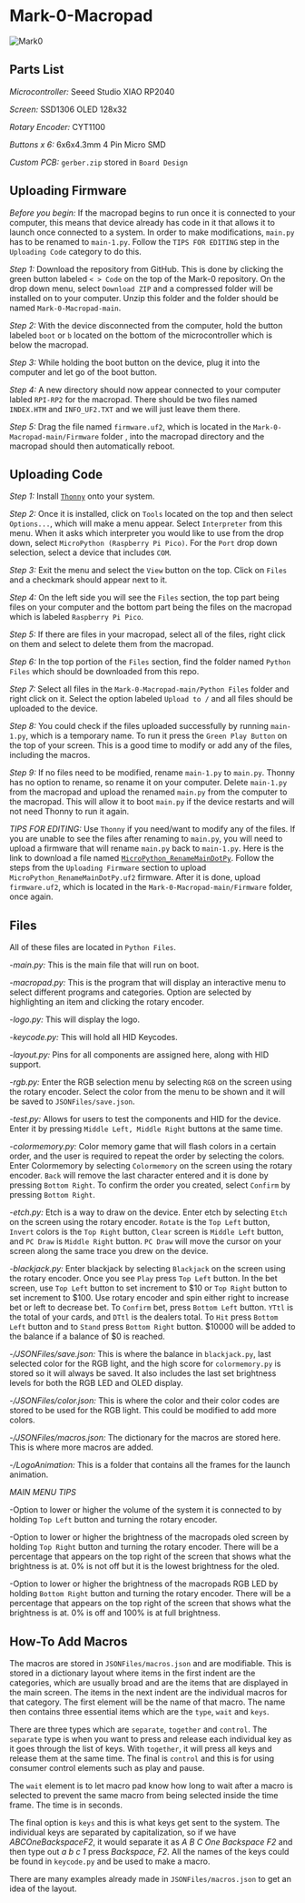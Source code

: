 # Mark-0-Macropad

![Mark0](Images/mark0.gif)

## Parts List

_Microcontroller:_ Seeed Studio XIAO RP2040

_Screen:_ SSD1306 OLED 128x32

_Rotary Encoder:_ CYT1100

_Buttons x 6:_ 6x6x4.3mm 4 Pin Micro SMD

_Custom PCB:_ `gerber.zip` stored in `Board Design`

## Uploading Firmware

_Before you begin:_ If the macropad begins to run once it is connected to your computer, this means that device already has code in it that allows it to launch once connected to a system. In order to make modifications, `main.py` has to be renamed to `main-1.py`. Follow the `TIPS FOR EDITING` step in the `Uploading Code` category to do this.

_Step 1:_ Download the repository from GitHub. This is done by clicking the green button labeled `< > Code` on the top of the Mark-0 repository. On the drop down menu, select `Download ZIP` and a compressed folder will be installed on to your computer. Unzip this folder and the folder should be named `Mark-0-Macropad-main`.

_Step 2:_ With the device disconnected from the computer, hold the button labeled `boot` or `b` located on the bottom of the microcontroller which is below the macropad.

_Step 3:_ While holding the boot button on the device, plug it into the computer and let go of the boot button.

_Step 4:_ A new directory should now appear connected to your computer labled `RPI-RP2` for the macropad. There should be two files named `INDEX.HTM` and `INFO_UF2.TXT` and we will just leave them there.

_Step 5:_ Drag the file named `firmware.uf2`, which is located in the `Mark-0-Macropad-main/Firmware` folder , into the macropad directory and the macropad should then automatically reboot.

## Uploading Code

_Step 1:_ Install [`Thonny`](https://thonny.org) onto your system.

_Step 2:_ Once it is installed, click on `Tools` located on the top and then select `Options...`, which will make a menu appear. Select `Interpreter` from this menu. When it asks which interpreter you would like to use from the drop down, select `MicroPython (Raspberry Pi Pico)`. For the `Port` drop down selection, select a device that includes `COM`.

_Step 3:_ Exit the menu and select the `View` button on the top. Click on `Files` and a checkmark should appear next to it.

_Step 4:_ On the left side you will see the `Files` section, the top part being files on your computer and the bottom part being the files on the macropad which is labeled `Raspberry Pi Pico`.

_Step 5:_ If there are files in your macropad, select all of the files, right click on them and select to delete them from the macropad.

_Step 6:_ In the top portion of the `Files` section, find the folder named `Python Files` which should be downloaded from this repo.

_Step 7:_ Select all files in the `Mark-0-Macropad-main/Python Files` folder and right click on it. Select the option labeled `Upload to /` and all files should be uploaded to the device.

_Step 8:_ You could check if the files uploaded successfully by running `main-1.py`, which is a temporary name. To run it press the `Green Play Button` on the top of your screen. This is a good time to modify or add any of the files, including the macros.

_Step 9:_ If no files need to be modified, rename `main-1.py` to `main.py`. Thonny has no option to rename, so rename it on your computer. Delete `main-1.py` from the macropad and upload the renamed `main.py` from the computer to the macropad. This will allow it to boot `main.py` if the device restarts and will not need Thonny to run it again.

_TIPS FOR EDITING:_ Use `Thonny` if you need/want to modify any of the files. If you are unable to see the files after renaming to `main.py`, you will need to upload a firmware that will rename `main.py` back to `main-1.py`. Here is the link to download a file named [`MicroPython_RenameMainDotPy`](https://forums.raspberrypi.com/download/file.php?id=45227&sid=cec97039a4f7ce336c4e816c979cb3d3). Follow the steps from the `Uploading Firmware` section to upload `MicroPython_RenameMainDotPy.uf2` firmware. After it is done, upload `firmware.uf2`, which is located in the `Mark-0-Macropad-main/Firmware` folder, once again.

## Files

All of these files are located in `Python Files`.

-_main.py:_ This is the main file that will run on boot.

-_macropad.py:_ This is the program that will display an interactive menu to select different programs and categories. Option are selected by highlighting an item and clicking the rotary encoder.

-_logo.py:_ This will display the logo.

-_keycode.py:_ This will hold all HID Keycodes.

-_layout.py:_ Pins for all components are assigned here, along with HID support.

-_rgb.py:_ Enter the RGB selection menu by selecting `RGB` on the screen using the rotary encoder. Select the color from the menu to be shown and it will be saved to `JSONFiles/save.json`.

-_test.py:_ Allows for users to test the components and HID for the device. Enter it by pressing `Middle Left, Middle Right` buttons at the same time.

-_colormemory.py:_ Color memory game that will flash colors in a certain order, and the user is required to repeat the order by selecting the colors. Enter Colormemory by selecting `Colormemory` on the screen using the rotary encoder. `Back` will remove the last character entered and it is done by pressing `Bottom Right`. To confirm the order you created, select `Confirm` by pressing `Bottom Right`.

-_etch.py:_ Etch is a way to draw on the device. Enter etch by selecting `Etch` on the screen using the rotary encoder. `Rotate` is the `Top Left` button, `Invert` colors is the `Top Right` button, `Clear` screen is `Middle Left` button, and `PC Draw` is `Middle Right` button. `PC Draw` will move the cursor on your screen along the same trace you drew on the device.

-_blackjack.py:_ Enter blackjack by selecting `Blackjack` on the screen using the rotary encoder. Once you see `Play` press `Top Left` button. In the bet screen, use `Top Left` button to set increment to $10 or `Top Right` button to set increment to $100. Use rotary encoder and spin either right to increase bet or left to decrease bet. To `Confirm` bet, press `Bottom Left` button. `YTtl` is the total of your cards, and `DTtl` is the dealers total. To `Hit` press `Bottom Left` button and to `Stand` press `Bottom Right` button. $10000 will be added to the balance if a balance of $0 is reached.

-_/JSONFiles/save.json:_ This is where the balance in `blackjack.py`, last selected color for the RGB light, and the high score for `colormemory.py` is stored so it will always be saved. It also includes the last set brightness levels for both the RGB LED and OLED display.

-_/JSONFiles/color.json:_ This is where the color and their color codes are stored to be used for the RGB light. This could be modified to add more colors.

-_/JSONFiles/macros.json:_ The dictionary for the macros are stored here. This is where more macros are added.

-_/LogoAnimation:_ This is a folder that contains all the frames for the launch animation.

_MAIN MENU TIPS_

-Option to lower or higher the volume of the system it is connected to by holding `Top Left` button and turning the rotary encoder.

-Option to lower or higher the brightness of the macropads oled screen by holding `Top Right` button and turning the rotary encoder. There will be a percentage that appears on the top right of the screen that shows what the brightness is at. 0% is not off but it is the lowest brightness for the oled.

-Option to lower or higher the brightness of the macropads RGB LED by holding `Bottom Right` button and turning the rotary encoder. There will be a percentage that appears on the top right of the screen that shows what the brightness is at. 0% is off and 100% is at full brightness.

## How-To Add Macros

The macros are stored in `JSONFiles/macros.json` and are modifiable. This is stored in a dictionary layout where items in the first indent are the categories, which are usually broad and are the items that are displayed in the main screen. The items in the next indent are the individual macros for that category. The first element will be the name of that macro. The name then contains three essential items which are the `type`, `wait` and `keys`.

There are three types which are `separate`, `together` and `control`. The `separate` type is when you want to press and release each individual key as it goes through the list of keys. With `together`, it will press all keys and release them at the same time. The final is `control` and this is for using consumer control elements such as play and pause.

The `wait` element is to let macro pad know how long to wait after a macro is selected to prevent the same macro from being selected inside the time frame. The time is in seconds.

The final option is `keys` and this is what keys get sent to the system. The individual keys are separated by capitalization, so if we have _ABCOneBackspaceF2_, it would separate it as _A B C One Backspace F2_ and then type out _a b c 1_ press _Backspace_, _F2_. All the names of the keys could be found in `keycode.py` and be used to make a macro.

There are many examples already made in `JSONFiles/macros.json` to get an idea of the layout.
